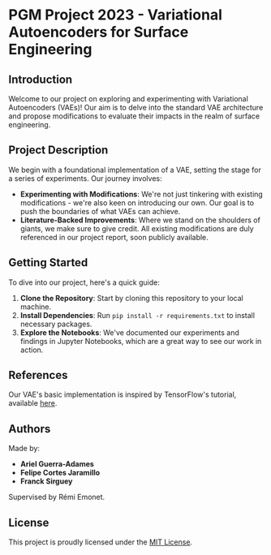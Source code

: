 
# PGM Project 2023 - Variational Autoencoders for Surface Engineering

## Introduction
Welcome to our project on exploring and experimenting with Variational Autoencoders (VAEs)! Our aim is to delve into the standard VAE architecture and propose modifications to evaluate their impacts in the realm of surface engineering.

## Project Description

We begin with a foundational implementation of a VAE, setting the stage for a series of experiments. Our journey involves:

- **Experimenting with Modifications**: We're not just tinkering with existing modifications - we're also keen on introducing our own. Our goal is to push the boundaries of what VAEs can achieve.
- **Literature-Backed Improvements**: Where we stand on the shoulders of giants, we make sure to give credit. All existing modifications are duly referenced in our project report, soon publicly available.
  
## Getting Started

To dive into our project, here's a quick guide:

1. **Clone the Repository**: Start by cloning this repository to your local machine.
2. **Install Dependencies**: Run `pip install -r requirements.txt` to install necessary packages.
3. **Explore the Notebooks**: We've documented our experiments and findings in Jupyter Notebooks, which are a great way to see our work in action.

## References

Our VAE's basic implementation is inspired by TensorFlow's tutorial, available [here](https://www.tensorflow.org/tutorials/generative/cvae).

## Authors

Made by:
- **Ariel Guerra-Adames**
- **Felipe Cortes Jaramillo**
- **Franck Sirguey**

Supervised by Rémi Emonet.

## License

This project is proudly licensed under the [MIT License](LICENSE.md).
